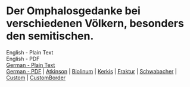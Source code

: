 # Der Omphalosgedanke bei verschiedenen Völkern, besonders den semitischen.

English - Plain Text  
English - PDF  
[German - Plain Text](full-text-german.md)  
[German - PDF](https://cdn.solaranamnesis.com/WilhelmHeinrichRoscher/Omphalosgedanke/roscher_omphalosgedanke_1918_german.pdf) | [Atkinson](https://cdn.solaranamnesis.com/WilhelmHeinrichRoscher/Omphalosgedanke/roscher_omphalosgedanke_1918_german_atkinson.pdf) | [Biolinum](https://cdn.solaranamnesis.com/WilhelmHeinrichRoscher/Omphalosgedanke/roscher_omphalosgedanke_1918_german_biolinum.pdf) | [Kerkis](https://cdn.solaranamnesis.com/WilhelmHeinrichRoscher/Omphalosgedanke/roscher_omphalosgedanke_1918_german_kerkis.pdf) | [Fraktur](https://cdn.solaranamnesis.com/WilhelmHeinrichRoscher/Omphalosgedanke/roscher_omphalosgedanke_1918_german_frak.pdf) | [Schwabacher](https://cdn.solaranamnesis.com/WilhelmHeinrichRoscher/Omphalosgedanke/roscher_omphalosgedanke_1918_german_swab.pdf) | [Custom](https://cdn.solaranamnesis.com/WilhelmHeinrichRoscher/Omphalosgedanke/roscher_omphalosgedanke_1918_german_custom.pdf) | [CustomBorder](https://cdn.solaranamnesis.com/WilhelmHeinrichRoscher/Omphalosgedanke/roscher_omphalosgedanke_1918_german_customborder.pdf)  
